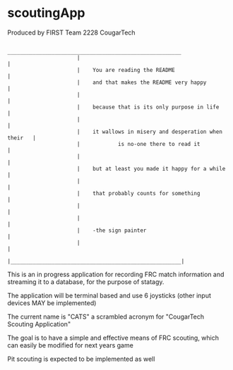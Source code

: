 scoutingApp
===========
Produced by FIRST Team 2228 CougarTech
                            
                          _______________________________________________________
                          |                                                      |  
                          |    You are reading the README                        |  
                          |    and that makes the README very happy              |
                          |                                                      |
                          |    because that is its only purpose in life          |
                          |                                                      |
                          |    it wallows in misery and desperation when their   |
                          |            is no-one there to read it                |
                          |                                                      |
                          |    but at least you made it happy for a while        |
                          |                                                      |
                          |    that probably counts for something                |
                          |                                                      |
                          |                                                      |
                          |    -the sign painter                                 |
                          |                                                      |
                          |______________________________________________________|

This is an in progress application for recording FRC match information and streaming it to a database, for the purpose of statagy.

The application will be terminal based and use 6 joysticks (other input devices MAY be implemented) 

The current name is "CATS" a scrambled acronym for "CougarTech Scouting Application" 

The goal is to have a simple and effective means of FRC scouting, which can easily be modified for next years game

Pit scouting is expected to be implemented as well

